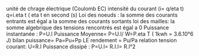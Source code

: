 unité de chrage électrique (Coulomb EC)
intensité du courant (i= q/eta t) q=i.eta t ( eta t en second (s)
Loi des noeuds : la somme des courants entrants est égal a la somme des courants sortants 
loi des mailles: la somme algebrique des tensions rencontrés est égal a 0
Puissance instantanée : P=U.I
Puissance Moyenne= P=U.I/ W=P.eta T  ( 1kwh = 3.6.10°6 J)
bilan puissance= Pa=Pu+Pp
LE rendement = Pu/Pa 
relation tension courant: U=R.I
Puissance dissipé : P=U.I= R.I.I= R.I°2


